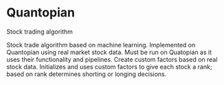 # Quantopian
Stock trading algorithm

Stock trade algorithm based on machine learning. Implemented on Quantopian using real market stock data.
Must be run on Quatopian as it uses their functionality and pipelines.
Create custom factors based on real stock data.
Initializes and uses custom factors to give each stock a rank; based on rank determines shorting or longing decisions.
